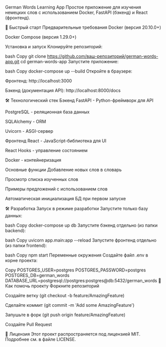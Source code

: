 German Words Learning App
Простое приложение для изучения немецких слов с использованием Docker, FastAPI (бэкенд) и React (фронтенд).

🚀 Быстрый старт
Предварительные требования
Docker (версия 20.10.0+)

Docker Compose (версия 1.29.0+)

Установка и запуск
Клонируйте репозиторий:

bash
Copy
git clone https://github.com/ваш-репозиторий/german-words-app.git
cd german-words-app
Запустите приложение:

bash
Copy
docker-compose up --build
Откройте в браузере:

Фронтенд: http://localhost:3000

Бэкенд (документация API): http://localhost:8000/docs

🛠 Технологический стек
Бэкенд
FastAPI - Python-фреймворк для API

PostgreSQL - реляционная база данных

SQLAlchemy - ORM

Uvicorn - ASGI-сервер

Фронтенд
React - JavaScript-библиотека для UI

React Hooks - управление состоянием

Docker - контейнеризация

Основные функции
Добавление новых слов в словарь

Просмотр списка изученных слов

Примеры предложений с использованием слов

Автоматическая инициализация БД при первом запуске

🛠 Разработка
Запуск в режиме разработки
Запустите только базу данных:

bash
Copy
docker-compose up db
Запустите бэкенд отдельно (из папки backend):

bash
Copy
uvicorn app.main:app --reload
Запустите фронтенд отдельно (из папки frontend):

bash
Copy
npm start
Переменные окружения
Создайте файл .env в корне проекта:

Copy
POSTGRES_USER=postgres
POSTGRES_PASSWORD=postgres
POSTGRES_DB=german_words
DATABASE_URL=postgresql://postgres:postgres@db:5432/german_words
🤝 Как помочь проекту
Форкните репозиторий

Создайте ветку (git checkout -b feature/AmazingFeature)

Сделайте коммит (git commit -m 'Add some AmazingFeature')

Запушьте в форк (git push origin feature/AmazingFeature)

Создайте Pull Request

📝 Лицензия
Этот проект распространяется под лицензией MIT. Подробнее см. в файле LICENSE.